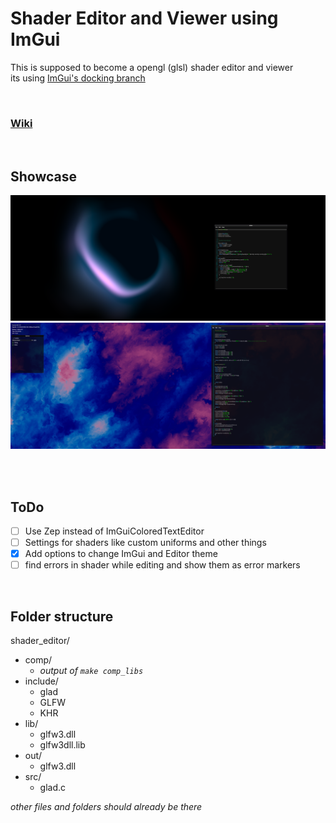 # Shader Editor and Viewer using ImGui
This is supposed to become a opengl (glsl) shader editor and viewer<br>
its using [ImGui's docking branch](https://github.com/ocornut/imgui/tree/docking)

<br>

### [Wiki](https://github.com/TerrificTable/ShaderEditor/wiki)

<br>

## Showcase
![img.png](img.png)
![image.png](image.png)

<br>

<!-- ## Install
  You can get the latest built release from the [Releases Tab](https://github.com/TerrificTable/ShaderEditor/releases)<br>
  If you want to build the project yourself, you have to get the [imgui files](https://github.com/ocornut/imgui), [glad](https://glad.dav1d.de) and [glfw](https://glfw.org)
  for reference see [Folder structure](https://github.com/TerrificTable/ShaderEditor#folder-structure)<br>
  If you have all those libraries and files, you want to execute 
  ```sh
  make comp_libs
  ```
  to compile the libraries into object files<br>
  Now you should have a folder called `comp` containing .o files, you can now execute 
  ```sh
  make compile
  ``` 
  to compile the project, it will output a executable in the `out` folder<br>
-->

<br>

## ToDo
- [ ] Use Zep instead of ImGuiColoredTextEditor
- [ ] Settings for shaders like custom uniforms and other things
- [x] Add options to change ImGui and Editor theme
- [ ] find errors in shader while editing and show them as error markers

<br>

## Folder structure
shader_editor/
- comp/
  - *output of `make comp_libs`*
- include/
    - glad
    - GLFW
    - KHR
- lib/
  - glfw3.dll
  - glfw3dll.lib
- out/
  - glfw3.dll
- src/
  - glad.c

*other files and folders should already be there*
